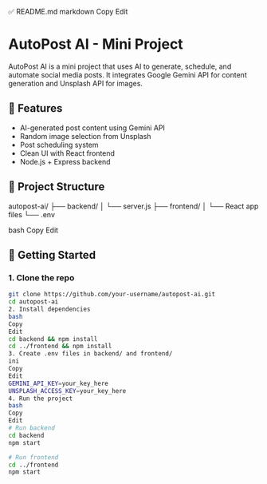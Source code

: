 ✅ README.md
markdown
Copy
Edit
# AutoPost AI - Mini Project

AutoPost AI is a mini project that uses AI to generate, schedule, and automate social media posts. It integrates Google Gemini API for content generation and Unsplash API for images.

## 🔧 Features
- AI-generated post content using Gemini API
- Random image selection from Unsplash
- Post scheduling system
- Clean UI with React frontend
- Node.js + Express backend

## 📁 Project Structure
autopost-ai/
├── backend/
│ └── server.js
├── frontend/
│ └── React app files
└── .env

bash
Copy
Edit

## 🚀 Getting Started

### 1. Clone the repo
```bash
git clone https://github.com/your-username/autopost-ai.git
cd autopost-ai
2. Install dependencies
bash
Copy
Edit
cd backend && npm install
cd ../frontend && npm install
3. Create .env files in backend/ and frontend/
ini
Copy
Edit
GEMINI_API_KEY=your_key_here
UNSPLASH_ACCESS_KEY=your_key_here
4. Run the project
bash
Copy
Edit
# Run backend
cd backend
npm start

# Run frontend
cd ../frontend
npm start